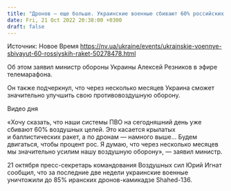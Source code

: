 ```yaml
---
title: "Дронов — еще больше. Украинские военные сбивают 60% российских ракет — Резников"
date: Fri, 21 Oct 2022 20:38:00 +0300
draft: false
---
```

Источник: Новое Время https://nv.ua/ukraine/events/ukrainskie-voennye-sbivayut-60-rossiyskih-raket-50278478.html


 Об этом заявил министр обороны Украины Алексей Резников в эфире телемарафона.

Он также подчеркнул, что через несколько месяцев Украина сможет значительно улучшить свою противовоздушную оборону.

 Видео дня   

«Хочу сказать, что наши системы ПВО на сегодняшний день уже сбивают 60% воздушных целей. Это касается крылатых и баллистических ракет, а по дронам — намного выше… Будем двигаться, чтобы процент рос. Я думаю, что через несколько месяцев мы значительно усилим нашу воздушную оборону», — заявил министр.

 21 октября пресс-секретарь командования Воздушных сил Юрий Игнат сообщил, что за последние две недели украинские военные уничтожили до 85% иранских дронов-камикадзе Shahed-136.

